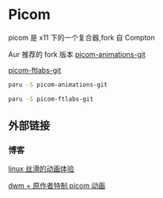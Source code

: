 # Picom

picom 是 x11 下的一个复合器,fork 自 Compton

Aur 推荐的 fork 版本
[picom-animations-git](https://aur.archlinux.org/picom-animations-git.git)

[picom-ftlabs-git](https://aur.archlinux.org/packages/picom-ftlabs-git)

```sh
paru -S picom-animations-git

paru -S picom-ftlabs-git
```

## 外部链接

### 博客

[linux 丝滑的动画体验](https://yaocc.cc/linuxpicomanimation/)

[dwm + 原作者特制 picom 动画](https://www.reddit.com/r/unixporn/comments/x9yp34/dwm_hi_everyone_lots_of_new_unique_animations_for/?utm_source=share&utm_medium=web2x&context=3)
